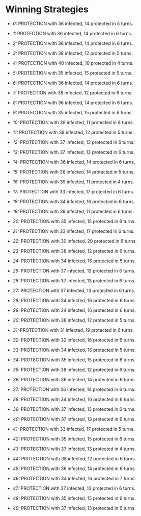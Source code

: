 # Winning Strategies

* _0:_ PROTECTION with 36 infected, 14 protected in 5 turns.


* _1:_ PROTECTION with 36 infected, 14 protected in 6 turns.


* _2:_ PROTECTION with 36 infected, 14 protected in 6 turns.


* _3:_ PROTECTION with 38 infected, 12 protected in 5 turns.


* _4:_ PROTECTION with 40 infected, 10 protected in 4 turns.


* _5:_ PROTECTION with 35 infected, 15 protected in 5 turns.


* _6:_ PROTECTION with 36 infected, 14 protected in 6 turns.


* _7:_ PROTECTION with 38 infected, 12 protected in 6 turns.


* _8:_ PROTECTION with 36 infected, 14 protected in 6 turns.


* _9:_ PROTECTION with 35 infected, 15 protected in 6 turns.


* _10:_ PROTECTION with 39 infected, 11 protected in 6 turns.


* _11:_ PROTECTION with 38 infected, 12 protected in 5 turns.


* _12:_ PROTECTION with 37 infected, 13 protected in 6 turns.


* _13:_ PROTECTION with 37 infected, 13 protected in 6 turns.


* _14:_ PROTECTION with 36 infected, 14 protected in 6 turns.


* _15:_ PROTECTION with 36 infected, 14 protected in 5 turns.


* _16:_ PROTECTION with 39 infected, 11 protected in 4 turns.


* _17:_ PROTECTION with 33 infected, 17 protected in 6 turns.


* _18:_ PROTECTION with 34 infected, 16 protected in 6 turns.


* _19:_ PROTECTION with 39 infected, 11 protected in 6 turns.


* _20:_ PROTECTION with 35 infected, 15 protected in 6 turns.


* _21:_ PROTECTION with 33 infected, 17 protected in 6 turns.


* _22:_ PROTECTION with 30 infected, 20 protected in 6 turns.


* _23:_ PROTECTION with 38 infected, 12 protected in 6 turns.


* _24:_ PROTECTION with 34 infected, 16 protected in 5 turns.


* _25:_ PROTECTION with 37 infected, 13 protected in 6 turns.


* _26:_ PROTECTION with 37 infected, 13 protected in 6 turns.


* _27:_ PROTECTION with 37 infected, 13 protected in 6 turns.


* _28:_ PROTECTION with 34 infected, 16 protected in 6 turns.


* _29:_ PROTECTION with 34 infected, 16 protected in 6 turns.


* _30:_ PROTECTION with 38 infected, 12 protected in 5 turns.


* _31:_ PROTECTION with 31 infected, 19 protected in 6 turns.


* _32:_ PROTECTION with 32 infected, 18 protected in 6 turns.


* _33:_ PROTECTION with 34 infected, 16 protected in 5 turns.


* _34:_ PROTECTION with 35 infected, 15 protected in 6 turns.


* _35:_ PROTECTION with 38 infected, 12 protected in 6 turns.


* _36:_ PROTECTION with 36 infected, 14 protected in 6 turns.


* _37:_ PROTECTION with 36 infected, 14 protected in 6 turns.


* _38:_ PROTECTION with 34 infected, 16 protected in 6 turns.


* _39:_ PROTECTION with 37 infected, 13 protected in 6 turns.


* _40:_ PROTECTION with 37 infected, 13 protected in 6 turns.


* _41:_ PROTECTION with 33 infected, 17 protected in 5 turns.


* _42:_ PROTECTION with 35 infected, 15 protected in 6 turns.


* _43:_ PROTECTION with 37 infected, 13 protected in 4 turns.


* _44:_ PROTECTION with 38 infected, 12 protected in 6 turns.


* _45:_ PROTECTION with 36 infected, 14 protected in 6 turns.


* _46:_ PROTECTION with 34 infected, 16 protected in 7 turns.


* _47:_ PROTECTION with 37 infected, 13 protected in 6 turns.


* _48:_ PROTECTION with 35 infected, 15 protected in 6 turns.


* _49:_ PROTECTION with 37 infected, 13 protected in 6 turns.


